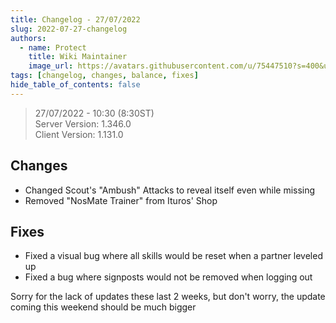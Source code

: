 ```yaml
---
title: Changelog - 27/07/2022
slug: 2022-07-27-changelog
authors:
  - name: Protect
    title: Wiki Maintainer
    image_url: https://avatars.githubusercontent.com/u/75447510?s=400&u=6611d243cb33099270ad8c0cb66a5e659009bd08&v=4
tags: [changelog, changes, balance, fixes]
hide_table_of_contents: false
---
```


> 27/07/2022 - 10:30 (8:30ST) <br/>
> Server Version: 1.346.0 <br/>
> Client Version: 1.131.0 <br/>

## Changes
- Changed Scout's "Ambush" Attacks to reveal itself even while missing 
- Removed "NosMate Trainer" from Ituros' Shop

## Fixes
- Fixed a visual bug where all skills would be reset when a partner leveled up
- Fixed a bug where signposts would not be removed when logging out


Sorry for the lack of updates these last 2 weeks, but don't worry, the update coming this weekend should be much bigger